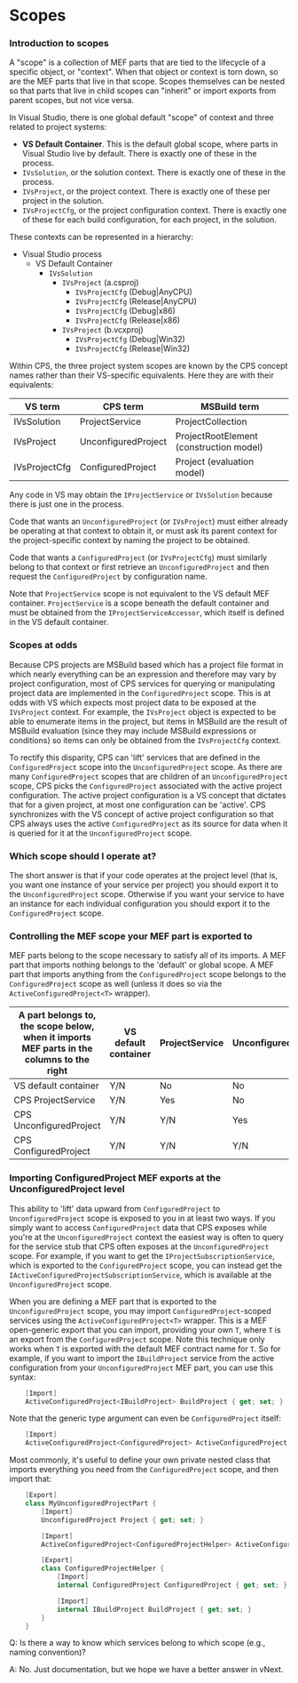 Scopes
======

### Introduction to scopes

A "scope" is a collection of MEF parts that are tied to the lifecycle of a specific object, or "context". When that object or context is torn down, so are the MEF parts that live in that scope. Scopes themselves can be nested so that parts that live in child scopes can "inherit" or import exports from parent scopes, but not vice versa.

In Visual Studio, there is one global default "scope" of context and three related to project systems:

- __VS Default Container__. This is the default global scope, where parts in Visual Studio live by default. There is exactly one of these in the process.
- `IVsSolution`, or the solution context. There is exactly one of these in the 
  process.
- `IVsProject`, or the project context. There is exactly one of these per 
  project in the solution.
- `IVsProjectCfg`, or the project configuration context. There is exactly one of 
  these for each build configuration, for each project, in the solution.

These contexts can be represented in a hierarchy:

- Visual Studio process
  - VS Default Container
    - `IVsSolution` 
      - `IVsProject` (a.csproj)
        - `IVsProjectCfg` (Debug|AnyCPU)
        - `IVsProjectCfg` (Release|AnyCPU)
        - `IVsProjectCfg` (Debug|x86)
        - `IVsProjectCfg` (Release|x86)
      - `IVsProject` (b.vcxproj)
        - `IVsProjectCfg` (Debug|Win32)
        - `IVsProjectCfg` (Release|Win32)
                
Within CPS, the three project system scopes are known by the CPS concept names rather than their VS-specific equivalents. Here they are with their equivalents:

| VS term       | CPS term            | MSBuild term                            |
|---------------|---------------------|-----------------------------------------|
| IVsSolution   | ProjectService      | ProjectCollection                       |
| IVsProject    | UnconfiguredProject | ProjectRootElement (construction model) |
| IVsProjectCfg | ConfiguredProject   | Project (evaluation model)              |

Any code in VS may obtain the `IProjectService` or `IVsSolution` because there
is just one in the process. 

Code that wants an `UnconfiguredProject` (or `IVsProject`) must either already
be operating at that context to obtain it, or must ask its parent context
for the project-specific context by naming the project to be obtained.

Code that wants a `ConfiguredProject` (or `IVsProjectCfg`) must similarly
belong to that context or first retrieve an `UnconfiguredProject` and then
request the `ConfiguredProject` by configuration name.


Note that `ProjectService` scope is not equivalent to the VS default MEF 
container. `ProjectService` is a scope beneath the default container and must 
be obtained from the `IProjectServiceAccessor`, which itself is defined in 
the VS default container.

### Scopes at odds

Because CPS projects are MSBuild based which has a project file format
in which nearly everything can be an expression and therefore may vary by
project configuration, most of CPS services for querying or manipulating
project data are implemented in the `ConfiguredProject` scope. This is
at odds with VS which expects most project data to be exposed at the
`IVsProject` context. For example, the `IVsProject` object is expected to
be able to enumerate items in the project, but items in MSBuild are the
result of MSBuild evaluation (since they may include MSBuild expressions or
conditions) so items can only be obtained from the `IVsProjectCfg` context. 

To rectify this disparity, CPS can 'lift' services that are defined in the
`ConfiguredProject` scope into the `UnconfiguredProject` scope. As there are
many `ConfiguredProject` scopes that are children of an `UnconfiguredProject`
scope, CPS picks the `ConfiguredProject` associated with the active project
configuration. The active project configuration is a VS concept that dictates
that for a given project, at most one configuration can be 'active'. CPS
synchronizes with the VS concept of active project configuration so that
CPS always uses the active `ConfiguredProject` as its source for data when
it is queried for it at the `UnconfiguredProject` scope.

### Which scope should I operate at?

The short answer is that if your code operates at the project level (that
is, you want one instance of your service per project) you should export
it to the `UnconfiguredProject` scope. Otherwise if you want your service
to have an instance for each individual configuration you should export
it to the `ConfiguredProject` scope.


### Controlling the MEF scope your MEF part is exported to

MEF parts belong to the scope necessary to satisfy all of its imports. A MEF
part that imports nothing belongs to the 'default' or global scope. A MEF part
that imports anything from the `ConfiguredProject` scope belongs to the
`ConfiguredProject` scope as well (unless it does so via the
`ActiveConfiguredProject<T>` wrapper).

| A part belongs to, the scope below, when it imports MEF parts in the columns to the right | VS default container | ProjectService | UnconfiguredProject | ConfiguredProject |
|-------------------------------------------------------------------------------------------|----------------------|----------------|---------------------|-------------------|
| VS default container                                                                      | Y/N                  | No             | No                  | No                |
| CPS ProjectService                                                                        | Y/N                  | Yes            | No                  | No                |
| CPS UnconfiguredProject                                                                   | Y/N                  | Y/N            | Yes                 | No                |
| CPS ConfiguredProject                                                                     | Y/N                  | Y/N            | Y/N                 | Yes               |

### Importing ConfiguredProject MEF exports at the UnconfiguredProject level

This ability to 'lift' data upward from `ConfiguredProject` to `UnconfiguredProject`
scope is exposed to you in at least two ways. If you simply want to access
`ConfiguredProject` data that CPS exposes while you're at the `UnconfiguredProject`
context the easiest way is often to query for the service stub that CPS often
exposes at the `UnconfiguredProject` scope. For example, if you want to get
the `IProjectSubscriptionService`, which is exported to the `ConfiguredProject`
scope, you can instead get the `IActiveConfiguredProjectSubscriptionService`,
which is available at the `UnconfiguredProject` scope.

When you are defining a MEF part that is exported to the `UnconfiguredProject`
scope, you may import `ConfiguredProject`-scoped services using the
`ActiveConfiguredProject<T>` wrapper. This is a MEF open-generic export
that you can import, providing your own `T`, where `T` is an export from the
`ConfiguredProject` scope. Note this technique only works when `T` is exported
with the default MEF contract name for `T`.  So for example, if you want to
import the `IBuildProject` service from the active configuration from your
`UnconfiguredProject` MEF part, you can use this syntax:

```csharp
    [Import]
    ActiveConfiguredProject<IBuildProject> BuildProject { get; set; }
```

Note that the generic type argument can even be `ConfiguredProject` itself:

```csharp
    [Import]
    ActiveConfiguredProject<ConfiguredProject> ActiveConfiguredProject { get; set; }
```

Most commonly, it's useful to define your own private nested class that
imports everything you need from the `ConfiguredProject` scope, and then
import that:

```csharp
    [Export]
    class MyUnconfiguredProjectPart {
        [Import]
        UnconfiguredProject Project { get; set; }

        [Import]
        ActiveConfiguredProject<ConfiguredProjectHelper> ActiveConfigurationExports { get; set; }

        [Export]
        class ConfiguredProjectHelper {
            [Import]
            internal ConfiguredProject ConfiguredProject { get; set; }

            [Import]
            internal IBuildProject BuildProject { get; set; }
        }
    }
```

Q: Is there a way to know which services belong to which scope (e.g., naming
convention)?

A: No. Just documentation, but we hope we have a better answer in vNext.
